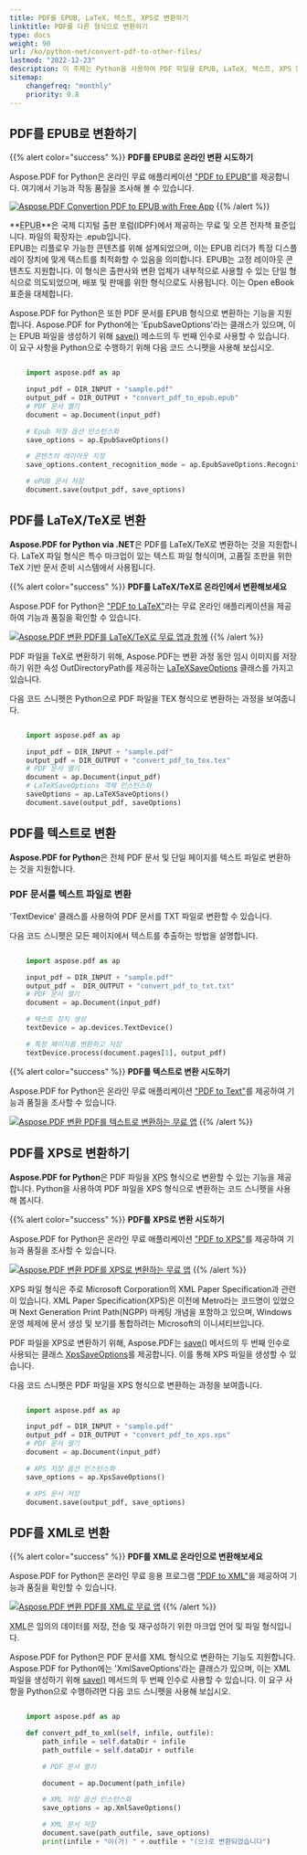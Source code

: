 ```yaml
---
title: PDF를 EPUB, LaTeX, 텍스트, XPS로 변환하기
linktitle: PDF를 다른 형식으로 변환하기
type: docs
weight: 90
url: /ko/python-net/convert-pdf-to-other-files/
lastmod: "2022-12-23"
description: 이 주제는 Python을 사용하여 PDF 파일을 EPUB, LaTeX, 텍스트, XPS 등과 같은 다른 파일 형식으로 변환하는 방법을 보여줍니다.
sitemap:
    changefreq: "monthly"
    priority: 0.8
---
```


## PDF를 EPUB로 변환하기

{{% alert color="success" %}}
**PDF를 EPUB로 온라인 변환 시도하기**

Aspose.PDF for Python은 온라인 무료 애플리케이션 ["PDF to EPUB"](https://products.aspose.app/pdf/conversion/pdf-to-epub)를 제공합니다. 여기에서 기능과 작동 품질을 조사해 볼 수 있습니다.

[![Aspose.PDF Convertion PDF to EPUB with Free App](pdf_to_epub.png)](https://products.aspose.app/pdf/conversion/pdf-to-epub)
{{% /alert %}}

**<abbr title="Electronic Publication">EPUB</abbr>**은 국제 디지털 출판 포럼(IDPF)에서 제공하는 무료 및 오픈 전자책 표준입니다.
 파일의 확장자는 .epub입니다.  
EPUB는 리플로우 가능한 콘텐츠를 위해 설계되었으며, 이는 EPUB 리더가 특정 디스플레이 장치에 맞게 텍스트를 최적화할 수 있음을 의미합니다. EPUB는 고정 레이아웃 콘텐츠도 지원합니다. 이 형식은 출판사와 변환 업체가 내부적으로 사용할 수 있는 단일 형식으로 의도되었으며, 배포 및 판매를 위한 형식으로도 사용됩니다. 이는 Open eBook 표준을 대체합니다.

Aspose.PDF for Python은 또한 PDF 문서를 EPUB 형식으로 변환하는 기능을 지원합니다. Aspose.PDF for Python에는 'EpubSaveOptions'라는 클래스가 있으며, 이는 EPUB 파일을 생성하기 위해 [save()](https://reference.aspose.com/pdf/python-net/aspose.pdf/document/#methods) 메소드의 두 번째 인수로 사용할 수 있습니다. 이 요구 사항을 Python으로 수행하기 위해 다음 코드 스니펫을 사용해 보십시오.

```python

    import aspose.pdf as ap

    input_pdf = DIR_INPUT + "sample.pdf"
    output_pdf = DIR_OUTPUT + "convert_pdf_to_epub.epub"
    # PDF 문서 열기
    document = ap.Document(input_pdf)

    # Epub 저장 옵션 인스턴스화
    save_options = ap.EpubSaveOptions()

    # 콘텐츠의 레이아웃 지정
    save_options.content_recognition_mode = ap.EpubSaveOptions.RecognitionMode.FLOW

    # ePUB 문서 저장
    document.save(output_pdf, save_options)
```

## PDF를 LaTeX/TeX로 변환

**Aspose.PDF for Python via .NET**은 PDF를 LaTeX/TeX로 변환하는 것을 지원합니다. LaTeX 파일 형식은 특수 마크업이 있는 텍스트 파일 형식이며, 고품질 조판을 위한 TeX 기반 문서 준비 시스템에서 사용됩니다.

{{% alert color="success" %}}
**PDF를 LaTeX/TeX로 온라인에서 변환해보세요**

Aspose.PDF for Python은 ["PDF to LaTeX"](https://products.aspose.app/pdf/conversion/pdf-to-tex)라는 무료 온라인 애플리케이션을 제공하여 기능과 품질을 확인할 수 있습니다.

[![Aspose.PDF 변환 PDF를 LaTeX/TeX로 무료 앱과 함께](pdf_to_latex.png)](https://products.aspose.app/pdf/conversion/pdf-to-tex)
{{% /alert %}}

PDF 파일을 TeX로 변환하기 위해, Aspose.PDF는 변환 과정 동안 임시 이미지를 저장하기 위한 속성 OutDirectoryPath를 제공하는 [LaTeXSaveOptions](https://reference.aspose.com/pdf/python-net/aspose.pdf/latexsaveoptions/) 클래스를 가지고 있습니다.

다음 코드 스니펫은 Python으로 PDF 파일을 TEX 형식으로 변환하는 과정을 보여줍니다.

```python

    import aspose.pdf as ap

    input_pdf = DIR_INPUT + "sample.pdf"
    output_pdf = DIR_OUTPUT + "convert_pdf_to_tex.tex"
    # PDF 문서 열기
    document = ap.Document(input_pdf)
    # LaTeXSaveOptions 객체 인스턴스화
    saveOptions = ap.LaTeXSaveOptions()
    document.save(output_pdf, saveOptions)
```

## PDF를 텍스트로 변환

**Aspose.PDF for Python**은 전체 PDF 문서 및 단일 페이지를 텍스트 파일로 변환하는 것을 지원합니다.

### PDF 문서를 텍스트 파일로 변환

'TextDevice' 클래스를 사용하여 PDF 문서를 TXT 파일로 변환할 수 있습니다.

다음 코드 스니펫은 모든 페이지에서 텍스트를 추출하는 방법을 설명합니다.

```python

    import aspose.pdf as ap

    input_pdf = DIR_INPUT + "sample.pdf"
    output_pdf =  DIR_OUTPUT + "convert_pdf_to_txt.txt"
    # PDF 문서 열기
    document = ap.Document(input_pdf)

    # 텍스트 장치 생성
    textDevice = ap.devices.TextDevice()

    # 특정 페이지를 변환하고 저장
    textDevice.process(document.pages[1], output_pdf)
```


{{% alert color="success" %}}
 **PDF를 텍스트로 변환 시도하기**

Aspose.PDF for Python은 온라인 무료 애플리케이션 ["PDF to Text"](https://products.aspose.app/pdf/conversion/pdf-to-txt)를 제공하여 기능과 품질을 조사할 수 있습니다.

[![Aspose.PDF 변환 PDF를 텍스트로 변환하는 무료 앱](pdf_to_text.png)](https://products.aspose.app/pdf/conversion/pdf-to-txt)
{{% /alert %}}

## PDF를 XPS로 변환하기

**Aspose.PDF for Python**은 PDF 파일을 <abbr title="XML Paper Specification">XPS</abbr> 형식으로 변환할 수 있는 기능을 제공합니다. Python을 사용하여 PDF 파일을 XPS 형식으로 변환하는 코드 스니펫을 사용해 봅시다.

{{% alert color="success" %}}
**PDF를 XPS로 변환 시도하기**

Aspose.PDF for Python은 온라인 무료 애플리케이션 ["PDF to XPS"](https://products.aspose.app/pdf/conversion/pdf-to-xps)를 제공하여 기능과 품질을 조사할 수 있습니다.

[![Aspose.PDF 변환 PDF를 XPS로 변환하는 무료 앱](pdf_to_xps.png)](https://products.aspose.app/pdf/conversion/pdf-to-xps)
{{% /alert %}}

XPS 파일 형식은 주로 Microsoft Corporation의 XML Paper Specification과 관련이 있습니다. XML Paper Specification(XPS)은 이전에 Metro라는 코드명이 있었으며 Next Generation Print Path(NGPP) 마케팅 개념을 포함하고 있으며, Windows 운영 체제에 문서 생성 및 보기를 통합하려는 Microsoft의 이니셔티브입니다.

PDF 파일을 XPS로 변환하기 위해, Aspose.PDF는 [save()](https://reference.aspose.com/pdf/python-net/aspose.pdf/document/#methods) 메서드의 두 번째 인수로 사용되는 클래스 [XpsSaveOptions](https://reference.aspose.com/pdf/python-net/aspose.pdf/xpssaveoptions/)를 제공합니다. 이를 통해 XPS 파일을 생성할 수 있습니다.

다음 코드 스니펫은 PDF 파일을 XPS 형식으로 변환하는 과정을 보여줍니다.

```python

    import aspose.pdf as ap

    input_pdf = DIR_INPUT + "sample.pdf"
    output_pdf = DIR_OUTPUT + "convert_pdf_to_xps.xps"
    # PDF 문서 열기
    document = ap.Document(input_pdf)

    # XPS 저장 옵션 인스턴스화
    save_options = ap.XpsSaveOptions()

    # XPS 문서 저장
    document.save(output_pdf, save_options)
```

## PDF를 XML로 변환

{{% alert color="success" %}}
**PDF를 XML로 온라인으로 변환해보세요**

Aspose.PDF for Python은 온라인 무료 응용 프로그램 ["PDF to XML"](https://products.aspose.app/pdf/conversion/pdf-to-xml)을 제공하여 기능과 품질을 확인할 수 있습니다.

[![Aspose.PDF 변환 PDF를 XML로 무료 앱](pdf_to_xml.png)](https://products.aspose.app/pdf/conversion/pdf-to-xml)
{{% /alert %}}

<abbr title="Extensible Markup Language">XML</abbr>은 임의의 데이터를 저장, 전송 및 재구성하기 위한 마크업 언어 및 파일 형식입니다.

Aspose.PDF for Python은 PDF 문서를 XML 형식으로 변환하는 기능도 지원합니다. Aspose.PDF for Python에는 'XmlSaveOptions'라는 클래스가 있으며, 이는 XML 파일을 생성하기 위해 [save()](https://reference.aspose.com/pdf/python-net/aspose.pdf/document/#methods) 메서드의 두 번째 인수로 사용할 수 있습니다. 이 요구 사항을 Python으로 수행하려면 다음 코드 스니펫을 사용해 보십시오.

```python

    import aspose.pdf as ap

    def convert_pdf_to_xml(self, infile, outfile):
        path_infile = self.dataDir + infile
        path_outfile = self.dataDir + outfile

        # PDF 문서 열기

        document = ap.Document(path_infile)

        # XML 저장 옵션 인스턴스화
        save_options = ap.XmlSaveOptions()

        # XML 문서 저장
        document.save(path_outfile, save_options)
        print(infile + "이(가) " + outfile + "(으)로 변환되었습니다")
```